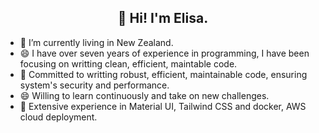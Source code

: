 <h2 align="center">👋 Hi! I'm Elisa. </h2>

- 🔭 I’m currently living in New Zealand.
- 😄 I have over seven years of experience in programming, I have been focusing on writting clean, efficient, maintable code.
- 🌱 Committed to writting robust, efficient, maintainable code, ensuring system's security and performance.
- 😄 Willing to learn continuously and take on new challenges.
-  🔭 Extensive experience in Material UI, Tailwind CSS and docker, AWS cloud deployment.

<!--
**elisa-lok/elisa-lok** is a ✨ _special_ ✨ repository because its `README.md` (this file) appears on your GitHub profile.

Here are some ideas to get you started:

- 🔭 I’m currently working on ...
- 🌱 I’m currently learning ...
- 👯 I’m looking to collaborate on ...
- 🤔 I’m looking for help with ...
- 💬 Ask me about ...
- 📫 How to reach me: ...
- 😄 Pronouns: ...
- ⚡ Fun fact: ...
-->
